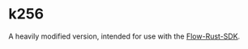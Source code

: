 # k256

A heavily modified version, intended for use with the [Flow-Rust-SDK](https://github.com/MarshallBelles/flow-rust-sdk).